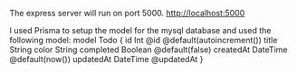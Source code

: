 The express server will run on port 5000. [http://localhost:5000](http://localhost:5000) 

I used Prisma to setup the model for the mysql database and used the following model: 
model Todo {
  id  Int @id @default(autoincrement())
  title String
  color String
  completed Boolean @default(false)
  createdAt DateTime @default(now())
  updatedAt DateTime  @updatedAt
}

